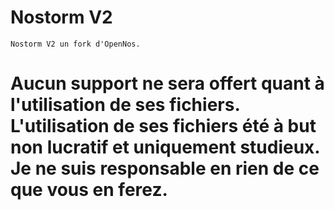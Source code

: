 # Nostorm V2
    Nostorm V2 un fork d'OpenNos.

# Aucun support ne sera offert quant à l'utilisation de ses fichiers. L'utilisation de ses fichiers été à but non lucratif et uniquement studieux. Je ne suis responsable en rien de ce que vous en ferez.
